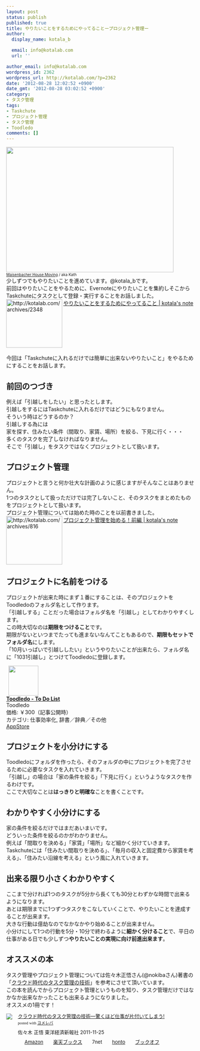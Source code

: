 ```yaml
---
layout: post
status: publish
published: true
title: やりたいことをするためにやってることープロジェクト管理ー
author:
  display_name: kotala_b

  email: info@kotalab.com
  url: ''

author_email: info@kotalab.com
wordpress_id: 2362
wordpress_url: http://kotalab.com/?p=2362
date: '2012-08-28 12:02:52 +0900'
date_gmt: '2012-08-28 03:02:52 +0900'
category:
- タスク管理
tags:
- Taskchute
- プロジェクト管理
- タスク管理
- Toodledo
comments: []
---
```

<p><a href="http://kotalab.com/wp-content/uploads/yaritai_120828.jpg"><img src="http://kotalab.com/wp-content/uploads/yaritai_120828.jpg" alt="" title="yaritai_120828" width="448" height="336" class="alignnone size-full wp-image-2374" /></a><br />
<span style="font-size:10px;"><a href="http://www.igosso.net/flk/3035341007.html" target="_blank">Maisenbacher House Moving</a> / aka Kath</span><br />
少しずつでもやりたいことを進めています。@kotala_bです。<br />
前回はやりたいことをやるために、Evernoteにやりたいことを集約しそこからTaskchuteにタスクとして登録・実行することをお話しました。<br />
<a href="http://kotalab.com/task-management" target="_blank"><img src="http://capture.heartrails.com/150x130?http://kotalab.com/archives/2348" alt="http://kotalab.com/archives/2348" width="150" height="130" align="left" /></a><a href="http://kotalab.com/task-management" target="_blank">やりたいことをするためにやってること | kotala's note</a><br style="clear:both;" /><br />
今回は「Taskchuteに入れるだけでは簡単に出来ないやりたいこと」をやるためにすることをお話します。<br />
<!--more--></p>
<h2>前回のつづき</h2>
<p>例えば「引越しをしたい」と思ったとします。<br />
引越しをするにはTaskchuteに入れるだけではどうにもなりません。<br />
そういう時はどうするのか？<br />
引越しする為には<br />
家を探す、住みたい条件（間取り、家賃、場所）を絞る、下見に行く・・・<br />
多くのタスクを完了しなければなりません。<br />
そこで「引越し」をタスクではなくプロジェクトとして扱います。</p>
<h2>プロジェクト管理</h2>
<p>プロジェクトと言うと何か壮大な計画のように感じますがそんなことはありません。<br />
1つのタスクとして扱っただけでは完了しないこと、そのタスクをまとめたものをプロジェクトとして扱います。<br />
プロジェクト管理については始めた時のことを以前書きました。<br />
<a href="http://kotalab.com/start-project1" target="_blank"><img src="http://capture.heartrails.com/150x130?http://kotalab.com/archives/816" alt="http://kotalab.com/archives/816" width="150" height="130" align="left" /></a><a href="http://kotalab.com/start-project1" target="_blank">プロジェクト管理を始める！前編 | kotala's note</a><br style="clear:both;" /></p>
<h2>プロジェクトに名前をつける</h2>
<p>プロジェクトが出来た時にまず１番にすることは、そのプロジェクトをToodledoのフォルダ名として作ります。<br />
「引越しする」ことだった場合はフォルダ名を「引越し」としてわかりやすくします。<br />
この時大切なのは<strong>期限をつけること</strong>です。<br />
期限がないといつまでたっても進まないなんてこともあるので、<strong>期限もセットでフォルダ名</strong>にします。<br />
「10月いっぱいで引越ししたい」というやりたいことが出来たら、フォルダ名に「1031引越し」とつけてToodledoに登録します。</p>
<div class="applink">
<div class="applinkimg"><a href="https://itunes.apple.com/jp/app/toodledo-to-do-list/id292755387?mt=8&uo=4&at=10l4yU" rel="nofollow" target="_blank"><img hspace="6" src="http://a598.phobos.apple.com/us/r30/Purple4/v4/11/bb/f4/11bbf46b-5fed-9b36-dd6a-5a27acc9f79f/mzl.ozhmjjdz.png" width="80" /></a></div>
<div class="applinktext">
<div class="applinktitle"><strong><a href="https://itunes.apple.com/jp/app/toodledo-to-do-list/id292755387?mt=8&uo=4&at=10l4yU" rel="nofollow" target="_blank">Toodledo - To Do List</a></strong></div>
<div class="applinkinfo">Toodledo</div>
<div class="applinkinfo">価格: ￥300（記事公開時）</div>
<div class="applinkinfo">カテゴリ: 仕事効率化, 辞書／辞典／その他</div>
</div>
<div class="clear"></div>
<div class="appstorelink"><a href="https://itunes.apple.com/jp/app/toodledo-to-do-list/id292755387?mt=8&uo=4&at=10l4yU" rel="nofollow" target="_blank">AppStore</a></div>
</div>
<h2>プロジェクトを小分けにする</h2>
<p>Toodledoにフォルダを作ったら、そのフォルダの中にプロジェクトを完了させるために必要なタスクを入れていきます。<br />
「引越し」の場合は「家の条件を絞る」「下見に行く」というようなタスクを作るわけです。<br />
ここで大切なことは<strong>はっきりと明確な</strong>ことを書くことです。</p>
<h2>わかりやすく小分けにする</h2>
<p>家の条件を絞るだけではまだあいまいです。<br />
どういった条件を絞るのかがわかりません。<br />
例えば「間取りを決める」「家賃」「場所」など細かく分けていきます。<br />
Taskchuteには「住みたい間取りを決める」、「毎月の収入と固定費から家賃を考える」、「住みたい沿線を考える」という風に入れていきます。</p>
<h2>出来る限り小さくわかりやすく</h2>
<p>ここまで分ければ1つのタスクが5分から長くても30分とわずかな時間で出来るようになります。<br />
あとは期限までに1つずつタスクをこなしていくことで、やりたいことを達成することが出来ます。<br />
大きな行動は億劫なのでなかなかやり始めることが出来ません。<br />
小分けにして1つの行動を5分・10分で終わるように<strong>細かく分けること</strong>で、平日の仕事がある日でも少しずつ<strong>やりたいことの実現に向け前進出来ます</strong>。</p>
<h2>オススメの本</h2>
<p>タスク管理やプロジェクト管理については佐々木正悟さん(@nokibaさん)著書の「<a href="http://www.amazon.co.jp/exec/obidos/asin/4492580948/same-22/" rel="nofollow" name="booklink" target="_blank">クラウド時代のタスク管理の技術</a>」を参考にさせて頂いています。<br />
この本を読んでからプロジェクト管理というものを知り、タスク管理だけではなかなか出来なかったことも出来るようになりました。<br />
オススメの1冊です！</p>
<div class="booklink-box" style="text-align:left;padding-bottom:20px;font-size:small;/zoom: 1;overflow: hidden;">
<div class="booklink-image" style="float:left;margin:0 15px 10px 0;"><a href="http://www.amazon.co.jp/exec/obidos/asin/4492580948/same-22/" name="booklink" rel="nofollow" target="_blank"><img src="http://ecx.images-amazon.com/images/I/41Uk63c9VWL._SL160_.jpg" style="border: none;" /></a></div>
<div class="booklink-info" style="line-height:120%;/zoom: 1;overflow: hidden;">
<div class="booklink-name" style="margin-bottom:10px;line-height:120%"><a href="http://www.amazon.co.jp/exec/obidos/asin/4492580948/same-22/" rel="nofollow" name="booklink" target="_blank">クラウド時代のタスク管理の技術―驚くほど仕事が片付いてしまう!</a>
<div class="booklink-powered-date" style="font-size:8pt;margin-top:5px;font-family:verdana;line-height:120%">posted with <a href="http://yomereba.com" target="_blank">ヨメレバ</a></div>
</div>
<div class="booklink-detail" style="margin-bottom:5px;">佐々木 正悟 東洋経済新報社 2011-11-25    </div>
<div class="booklink-link2" style="margin-top:10px;">
<div class="shoplinkamazon" style="display:inline;margin-right:5px;background: url('http://img.yomereba.com/tam_y.gif') 0 0 no-repeat;padding: 2px 0 2px 18px;white-space: nowrap;"><a href="http://www.amazon.co.jp/exec/obidos/asin/4492580948/same-22/" rel="nofollow" target="_blank" title="アマゾン" >Amazon</a></div>
<div class="shoplinkrakuten" style="display:inline;margin-right:5px;background: url('http://img.yomereba.com/tam_y.gif') 0 -50px no-repeat;padding: 2px 0 2px 18px;white-space: nowrap;"><a href="http://hb.afl.rakuten.co.jp/hgc/0fa7afc8.bbfc196a.0fa7afc9.d56c38f1/?pc=http%3A%2F%2Fbooks.rakuten.co.jp%2Frb%2F11380563%2F%3Fscid%3Daf_ich_link_urltxt%26m%3Dhttp%3A%2F%2Fm.rakuten.co.jp%2Fev%2Fbook%2F" rel="nofollow" target="_blank" title="楽天ブックス" >楽天ブックス</a></div>
<div class="shoplinkseven" style="display:inline;margin-right:5px;background: url('http://img.yomereba.com/tam_y.gif') 0 -100px no-repeat;padding: 2px 0 2px 18px;white-space: nowrap;"><span class="removed_link" title="http://click.linksynergy.com/fs-bin/click?id=d2yYUp776R4&amp;subid=&amp;offerid=197738.1&amp;type=10&amp;tmpid=1787&amp;RD_PARM1=http%253A%252F%252Fwww.7netshopping.jp%252Fbooks%252Fsearch_result%252F%253Fctgy%253Dbooks%2526code%253D4492580948">7net</span></div>
<div class="shoplinkbk1" style="display:inline;margin-right:5px;background: url('http://img.yomereba.com/tam_y.gif') 0 -150px no-repeat;padding: 2px 0 2px 18px;white-space: nowrap;"><a href="http://ck.jp.ap.valuecommerce.com/servlet/referral?sid=2967684&pid=881104827&vc_url=http%3A%2F%2Fhonto.jp%2Fnetstore%2Fsearch_021_104492580948.html%3Fsrchf%3D1%26srchGnrNm%3D1" target="_blank" title="bk1" >honto</a></div>
<div class="shoplinkbookoff" style="display:inline;margin-right:5px;background: url('http://img.yomereba.com/tam_y.gif') 0 -200px no-repeat;padding: 2px 0 2px 18px;white-space: nowrap;"><a href="http://click.linksynergy.com/fs-bin/click?id=d2yYUp776R4&subid=&offerid=169505.1&type=10&tmpid=3677&RD_PARM1=http%253A%252F%252Fwww.bookoffonline.co.jp%252Fdisplay%252FL001%252Cbg%253D12%252Cq%253D9784492580943" rel="nofollow" target="_blank" title="ブックオフオンライン" >ブックオフ</a></div>
</div>
</div>
<div class="booklink-footer" style="clear: left"></div>
</div>
